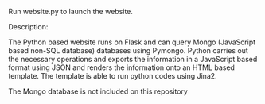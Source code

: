 Run website.py to launch the website.



Description:

The Python based website runs on Flask and can query Mongo (JavaScript based non-SQL database) databases using Pymongo. Python carries out the necessary operations and exports the information in a JavaScript based format using JSON and renders the information onto an HTML based template. The template is able to run python codes using Jina2.

The Mongo database is not included on this repository
